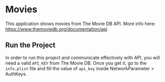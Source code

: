 # Movies

This application shows movies from The Movie DB API. More info here: <https://www.themoviedb.org/documentation/api>

## Run the Project

In order to run this project and communicate effectively with API, you will need a valid `API_KEY` from The Movie DB. Once you get it, go to the `info.plist` file and fill the value of `api_key` inside NetworkParameter > AuthKeys.
